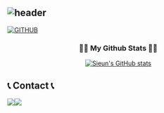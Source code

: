 <div align="left">
  
![header](https://capsule-render.vercel.app/api?type=waving&color=timeGradient&text=Welcome%20to%20Sieun's%20GitHub%20👋&animation=twinkling&fontSize=35&fontAlignY=40&fontAlign=70&height=250)
---
  
[![GITHUB](https://hits.seeyoufarm.com/api/count/incr/badge.svg?url=https%3A%2F%2Fgithub.com%2Fnuexis&count_bg=%23FC9595&title_bg=%23FC9595&icon=github.svg&icon_color=%23FFFFFF&title=GITHUB&edge_flat=false)](https://github.com/nuexis)

<h3 align="center">👩‍💻 My Github Stats 👩‍💻</h3>
<div align="center">

[![Sieun's GitHub stats](https://github-readme-stats.vercel.app/api?username=nuexis&hide_title=true&show_icons=true&include_all_commits=true&disable_animations=true&theme=vue)](https://github.com/anuraghazra/github-readme-stats)
</div>

## 📞 Contact 📞
<div style="display:flex; flex-direction:row;">
    <a href="https://www.instagram.com/nuexis__/">
        <img src="https://img.shields.io/badge/Instagram-AADDCC?style=for-the-badge&logo=Instagram&logoColor=white"> 
    </a>
    <a href="mailto:ssing_726@naver.com">
        <img src="https://img.shields.io/badge/Mail-FC9595?style=for-the-badge&logo=Mail&logoColor=white"> 
    </a>
</div><br>

<!--
**nuexis/nuexis** is a ✨ _special_ ✨ repository because its `README.md` (this file) appears on your GitHub profile.

Here are some ideas to get you started:

- 🔭 I’m currently working on ...
- 🌱 I’m currently learning ...
- 👯 I’m looking to collaborate on ...
- 🤔 I’m looking for help with ...
- 💬 Ask me about ...
- 📫 How to reach me: ...
- 😄 Pronouns: ...
- ⚡ Fun fact: ...
-->
